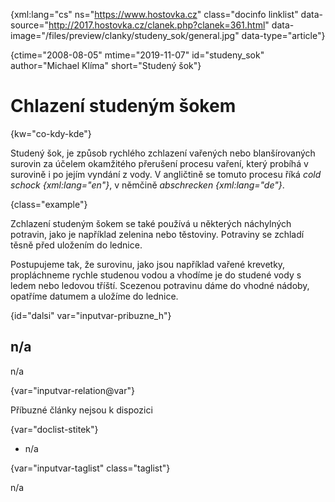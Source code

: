 
{xml:lang="cs" ns="https://www.hostovka.cz" class="docinfo linklist" data-source="http://2017.hostovka.cz/clanek.php?clanek=361.html" data-image="/files/preview/clanky/studeny_sok/general.jpg" data-type="article"}

{ctime="2008-08-05" mtime="2019-11-07" id="studeny_sok" author="Michael Klíma" short="Studený šok"}

# Chlazení studeným šokem

<!-- generated attribute kw by user_updatekw.sh on 2020-07-05, do not edit -->

{kw="co-kdy-kde"}

Studený šok, je způsob rychlého zchlazení vařených nebo blanšírovaných surovin za účelem okamžitého přerušení procesu vaření, který probíhá v surovině i po jejím vyndání z vody. V angličtině se tomuto procesu říká _cold schock {xml:lang="en"}_, v němčině _abschrecken {xml:lang="de"}_.

{class="example"}

Zchlazení studeným šokem se také používá u některých náchylných potravin, jako je například zelenina nebo těstoviny. Potraviny se zchladí těsně před uložením do lednice.

Postupujeme tak, že surovinu, jako jsou například vařené krevetky, propláchneme rychle studenou vodou a vhodíme je do studené vody s ledem nebo ledovou tříští. Scezenou potravinu dáme do vhodné nádoby, opatříme datumem a uložíme do lednice.

{id="dalsi" var="inputvar-pribuzne_h"}

## n/a

n/a

{var="inputvar-relation@var"}

Příbuzné články nejsou k dispozici

{var="doclist-stitek"}

  * n/a

{var="inputvar-taglist" class="taglist"}

n/a

